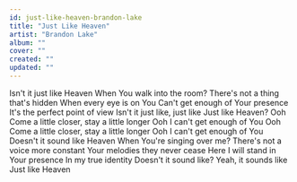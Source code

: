 ```yaml
---
id: just-like-heaven-brandon-lake
title: "Just Like Heaven"
artist: "Brandon Lake"
album: ""
cover: ""
created: ""
updated: ""
---
```


Isn't it just like Heaven
When You walk into the room?
There's not a thing that's hidden
When every eye is on You
Can't get enough of Your presence
It's the perfect point of view
Isn't it just like, just like
Just like Heaven?
Ooh
Come a little closer, stay a little longer
Ooh
I can't get enough of You
Ooh
Come a little closer, stay a little longer
Ooh
I can't get enough of You
Doesn't it sound likе Heaven
When You're singing over me?
There's not a voice more constant
Your melodies they never cease
Here I will stand in Your presence
In my true identity
Doesn't it sound like? Yeah, it sounds like
Just like Heaven